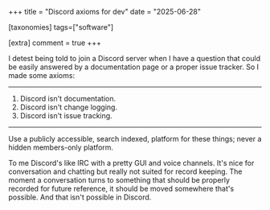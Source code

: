 +++
title = "Discord axioms for dev"
date = "2025-06-28"

[taxonomies]
tags=["software"]

[extra]
comment = true
+++

I  detest being told to join a Discord server when I have a question that could be easily answered by a documentation page or a proper issue tracker. So I made some axioms:

---

1. Discord isn't documentation.
2. Discord isn't change logging.
3. Discord isn't issue tracking.

---

Use a publicly accessible, search indexed, platform for these things; never a hidden members-only platform.

To me Discord's like IRC with a pretty GUI and voice channels. It's nice for conversation and chatting but really not suited for record keeping. The moment a conversation turns to something that should be properly recorded for future reference, it should be moved somewhere that's possible. And that isn't possible in Discord.
